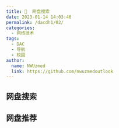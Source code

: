 ```yaml
---
title: 💽  网盘搜索
date: 2023-01-14 14:03:46
permalink: /dacdh1/02/
categories: 
  - 网络技术
tags: 
  - DAC
  - 导航
  - 校园
author: 
  name: NWUzmed
  link: https://github.com/nwuzmedoutlook
---
```


## 网盘搜索

<ClientOnly>
  <Card :cardData="cardData0" :cardListSize=4 carTitlColor="#000" carHoverColor="#000" />
</ClientOnly>

## 网盘推荐

<ClientOnly>
  <Card :cardData="cardData1" :cardListSize=4 carTitlColor="#000" carHoverColor="#000" />
</ClientOnly>

<script>
export default {
  data() {
    return {
      cardData0: [
        {
          id: "0",
          cardSrc: "http://www.baidu.com/",
          cardName: "百度",
          cardContent:
            "百度——全球最大的中文搜索引擎及最大的中文网站，全球领先的人工智能公司",
        },
        {cardSrc: "https://lzpan.com/", cardImgSrc: "https://api.xinac.net/icon/?url=https://lzpan.com/", cardName: "懒盘搜索", cardContent: "懒盘搜索聚合",},
        {cardSrc: "http://hao.lzpan.com/#/", cardImgSrc: "https://api.xinac.net/icon/?url=http://hao.lzpan.com/#/", cardName: "优聚集", cardContent: "联合优质网站",},
        {cardSrc: "http://www.xleiso.com/", cardImgSrc: "https://api.xinac.net/icon/?url=http://www.xleiso.com/", cardName: "迅雷搜索", cardContent: "最大的下载资源搜索网站|种子搜索网站|BT磁力链接搜索|p2p种子搜索器官网",},
        {cardSrc: "https://www.panfeifei.com/", cardImgSrc: "https://api.xinac.net/icon/?url=https://www.panfeifei.com/", cardName: "盘飞飞", cardContent: "盘搜搜,网盘搜索,资源搜索,大圣盘,大力盘,盘多多,罗马盘",},
        {cardSrc: "http://magnet.chongbuluo.com/", cardImgSrc: "https://api.xinac.net/icon/?url=http://magnet.chongbuluo.com/", cardName: "虫部落·网盘搜索", cardContent: "练就搜索达人",},
        {cardSrc: "https://www.laisoyixia.com/", cardImgSrc: "https://api.xinac.net/icon/?url=https://www.laisoyixia.com/", cardName: "来搜一下", cardContent: "网盘搜索",},
        {cardSrc: "https://dapanso.com", cardImgSrc: "https://api.xinac.net/icon/?url=https://dapanso.com", cardName: "大盘搜", cardContent: "专注于网盘资源搜索，长更长新。影视资源、考试资料、技能教程、游戏软件等等，可以搜你想搜。",},
        {cardSrc: "http://www.kengso.com/", cardImgSrc: "https://api.xinac.net/icon/?url=http://www.kengso.com/", cardName: "坑搜网", cardContent: "百度云搜索_网盘搜索_百度云资源_百度网盘搜索",},
        {cardSrc: "http://www.zhaoyunpan.cn/", cardImgSrc: "https://api.xinac.net/icon/?url=http://www.zhaoyunpan.cn/", cardName: "找云盘", cardContent: "百度网盘搜索_百度云搜索引擎_百度云资源分享你懂",},
        {cardSrc: "http://www.pansou.com/", cardImgSrc: "https://api.xinac.net/icon/?url=http://www.pansou.com/", cardName: "PanSou盘搜", cardContent: "国内优秀百度网盘搜索引擎",},
        {cardSrc: "https://www.yunpangou.com/", cardImgSrc: "https://api.xinac.net/icon/?url=https://www.yunpangou.com/", cardName: "云盘狗", cardContent: "百度云网盘搜索",},
        {cardSrc: "https://www.soupan8.com/", cardImgSrc: "https://api.xinac.net/icon/?url=https://www.soupan8.com/", cardName: "搜盘8", cardContent: "百度网盘搜索",},
        {cardSrc: "http://wp.soshoulu.com/", cardImgSrc: "https://api.xinac.net/icon/?url=http://wp.soshoulu.com/", cardName: "网盘搜索", cardContent: "百度网盘搜索神器",},
        {cardSrc: "https://www.pan131.com/", cardImgSrc: "https://api.xinac.net/icon/?url=https://www.pan131.com/", cardName: "盘131", cardContent: "百度云搜索,百度网盘云盘资源搜索引擎",},
        {cardSrc: "http://wp.soshoulu.com/", cardImgSrc: "https://api.xinac.net/icon/?url=http://wp.soshoulu.com/", cardName: "网盘搜索", cardContent: "百度网盘搜索神器",},
        {cardSrc: "https://www.wanwangsou.com/", cardImgSrc: "https://api.xinac.net/icon/?url=https://www.wanwangsou.com/", cardName: "万网搜", cardContent: "资源搜索聚合神器",},
        {cardSrc: "https://www.chaonengsou.com/", cardImgSrc: "https://api.xinac.net/icon/?url=https://www.chaonengsou.com/", cardName: "超能搜", cardContent: "百度网盘搜索神器",},
        {cardSrc: "https://www.yubaipan.com/#/", cardImgSrc: "https://api.xinac.net/icon/?url=https://www.yubaipan.com/#/", cardName: "玉白盘", cardContent: "网盘搜索引擎",},
        {cardSrc: "https://www.sov5.cn/", cardImgSrc: "https://api.xinac.net/icon/?url=https://www.sov5.cn/", cardName: "Sov5搜索", cardContent: "百度网盘搜索",},
        {cardSrc: "http://mydbfx.com/", cardImgSrc: "https://api.xinac.net/icon/?url=http://mydbfx.com/", cardName: "我的打包分享", cardContent: "电子书打包分享，资源批量下载，各类视频打包分享，epub+mobi+azw3版套装打包免费下载，有声小说打包分享，音乐及音乐教程打包免费下载，资源批量下载，电子书打包分享，各类视频打包分享，有声小说打包分享，音乐及音乐教程打包分享，epub+mobi+azw3版套装电子书打包分享",},
        {cardSrc: "http://www.cuipixiong.com/forum.php", cardImgSrc: "https://api.xinac.net/icon/?url=http://www.cuipixiong.com/forum.php", cardName: "脆啤熊", cardContent: "帮你筛选全网最有价值的共享资料平台",},
        {cardSrc: "https://www.niaola.com/", cardImgSrc: "https://api.xinac.net/icon/?url=https://www.niaola.com/", cardName: "鸟啦搜", cardContent: "优秀的百度云网盘资源下载",},
        {cardSrc: "https://mianbaoshu.cc/", cardImgSrc: "https://api.xinac.net/icon/?url=https://mianbaoshu.cc/", cardName: "面包树", cardContent: "云盘精灵",},
        {cardSrc: "http://clm0.cc/?from=clm.la", cardImgSrc: "https://api.xinac.net/icon/?url=http://clm0.cc/?from=clm.la", cardName: "磁力猫", cardContent: "磁力猫常用地址 clm.la 或者 cilimao.app 请牢记！",},
        {cardSrc: "https://pc.woozooo.com/", cardImgSrc: "https://api.xinac.net/icon/?url=https://pc.woozooo.com/", cardName: "蓝奏", cardContent: "云存储",},
        {cardSrc: "https://www.123pan.com/login", cardImgSrc: "https://api.xinac.net/icon/?url=https://www.123pan.com/login", cardName: "123云盘", cardContent: "2T超大空间，文件集中存储云端",},
        {cardSrc: "https://shandianpan.com/#/", cardImgSrc: "https://api.xinac.net/icon/?url=https://shandianpan.com/#/", cardName: "闪电盘", cardContent: "是基于QKFILE开发一个网盘工具，定位中小文件的快捷分享，无限空间，无限速度，直接高速下载。",},
        {cardSrc: "https://www.baiduyun.wiki/", cardImgSrc: "https://api.xinac.net/icon/?url=https://www.baiduyun.wiki/", cardName: "网盘直链下载助手", cardContent: "一个免费开源的百度网盘下载助手",},
        {cardSrc: "https://bd.fkxz.cn/", cardImgSrc: "https://api.xinac.net/icon/?url=https://bd.fkxz.cn/", cardName: "度盘在线解析", cardContent: "百度网盘在线解析",},
        {cardSrc: "http://www.pojiewo.com/baidu", cardImgSrc: "https://api.xinac.net/icon/?url=http://www.pojiewo.com/baidu", cardName: "百度解析二版本-破解窝", cardContent: "百度网盘在线解析 用前必看，必须修改UA",},
        {cardSrc: "https://www.zyboe.com/", cardImgSrc: "https://api.xinac.net/icon/?url=https://www.zyboe.com/", cardName: "爱扒趣", cardContent: "磁力搜索，simplecd，网盘资源，bt种子聚合搜索 - SimpleCD,ed2000聚合站",},
        {cardSrc: "http://www.aisouziyuan.com/", cardImgSrc: "https://api.xinac.net/icon/?url=http://www.aisouziyuan.com/", cardName: "爱搜资源助手", cardContent: "自动为您寻找百度微云网盘密码，自动检测资源有效性",},
        {cardSrc: "http://www.thunderbird.bar/1684667", cardImgSrc: "https://api.xinac.net/icon/?url=http://www.thunderbird.bar/1684667", cardName: "雷鸟下载", cardContent: "基于多资源超线程技术的下载软件，针对各类网盘做了下载优化",},
        {cardSrc: "https://kinhdown.kinh.cc/", cardImgSrc: "https://api.xinac.net/icon/?url=https://kinhdown.kinh.cc/", cardName: "KinhDown", cardContent: "加速！永无止境",},
        {cardSrc: "https://pan.yuankongjian.com/", cardImgSrc: "https://api.xinac.net/icon/?url=https://pan.yuankongjian.com/", cardName: "阿里小站", cardContent: "阿里云盘资源共享站",},
        {cardSrc: "https://aliyunpanbbs.com/", cardImgSrc: "https://api.xinac.net/icon/?url=https://aliyunpanbbs.com/", cardName: "阿里云盘资源论坛", cardContent: "自由至上！",},
        {cardSrc: "https://www.torrent.org.cn/bd", cardImgSrc: "https://api.xinac.net/icon/?url=https://www.torrent.org.cn/bd", cardName: "点点文档搜索", cardContent: "专注专业文档搜索工具-网盘文档搜索工具",},
        {cardSrc: "http://cly.apiandroid.com/Download.html?type=DetailedDownload", cardImgSrc: "https://api.xinac.net/icon/?url=http://cly.apiandroid.com/Download.html?type=DetailedDownload", cardName: "磁力云", cardContent: "下载中心",},
        {cardSrc: "https://support.qq.com/products/108725/", cardImgSrc: "https://api.xinac.net/icon/?url=https://support.qq.com/products/108725/", cardName: "火箭BT下载器", cardContent: "火箭BT下载器",},
        {cardSrc: "http://www.asfor.cn/server/mirror/", cardImgSrc: "https://api.xinac.net/icon/?url=http://www.asfor.cn/server/mirror/", cardName: "国内开源镜像站汇总", cardContent: "开源镜像",},
        {cardSrc: "http://www.ctfile.cn/", cardImgSrc: "https://api.xinac.net/icon/?url=http://www.ctfile.cn/", cardName: "全索引", cardContent: "一些自用资源的交流",},
      ],
      
      cardData1: [

      ],
    };
  },
};
</script>
